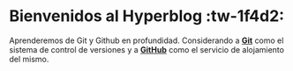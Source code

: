 # **Bienvenidos al Hyperblog** :tw-1f4d2:
Aprenderemos de Git y Github en profundidad. Considerando a **[Git](https://git-scm.com/ "Git")** como el sistema de control de versiones y a **[GitHub](https://github.com/ "GitHub")** como el servicio de alojamiento del mismo. 
